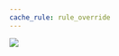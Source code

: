 ```yaml
---
cache_rule: rule_override
---
```


![](https://github.com/elementary/wallpapers/blob/main/backgrounds/A%20Large%20Body%20of%20Water%20Surrounded%20By%20Mountains.jpg?raw=true)